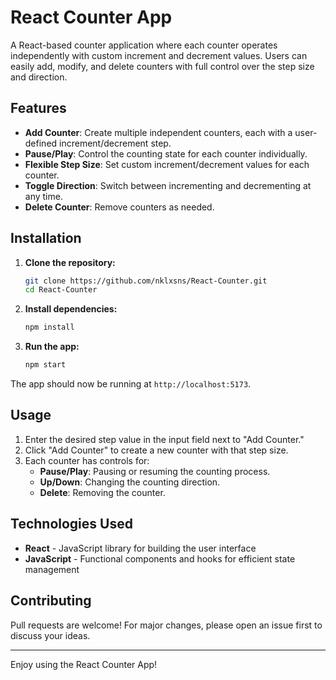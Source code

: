 # React Counter App

A React-based counter application where each counter operates independently with custom increment and decrement values. Users can easily add, modify, and delete counters with full control over the step size and direction.

## Features

- **Add Counter**: Create multiple independent counters, each with a user-defined increment/decrement step.
- **Pause/Play**: Control the counting state for each counter individually.
- **Flexible Step Size**: Set custom increment/decrement values for each counter.
- **Toggle Direction**: Switch between incrementing and decrementing at any time.
- **Delete Counter**: Remove counters as needed.

## Installation

1. **Clone the repository:**
   ```bash
   git clone https://github.com/nklxsns/React-Counter.git
   cd React-Counter
   ```

2. **Install dependencies:**
   ```bash
   npm install
   ```

3. **Run the app:**
   ```bash
   npm start
   ```

The app should now be running at `http://localhost:5173`.

## Usage

1. Enter the desired step value in the input field next to "Add Counter."
2. Click "Add Counter" to create a new counter with that step size.
3. Each counter has controls for:
   - **Pause/Play**: Pausing or resuming the counting process.
   - **Up/Down**: Changing the counting direction.
   - **Delete**: Removing the counter.

## Technologies Used

- **React** - JavaScript library for building the user interface
- **JavaScript** - Functional components and hooks for efficient state management

## Contributing

Pull requests are welcome! For major changes, please open an issue first to discuss your ideas.

---
Enjoy using the React Counter App!
